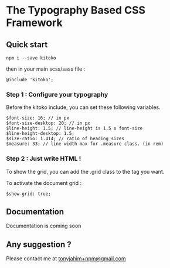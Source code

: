 # The Typography Based CSS Framework

## Quick start

    npm i --save kitoko

then in your main scss/sass file :

    @include 'kitoko';

### Step 1 : Configure your typography

Before the kitoko include, you can set these following variables.

    $font-size: 16; // in px
    $font-size-desktop: 20; // in px
    $line-height: 1.5; // line-height is 1.5 x font-size
    $line-height-desktop: 1.5;
    $size-ratio: 1.414; // ratio of heading sizes
    $measure: 33; // line width max for .measure class. (in rem)

### Step 2 : Just write HTML !

To show the grid, you can add the .grid class to the tag you want.

To activate the document grid :

    $show-grid: true;

## Documentation

Documentation is coming soon

## Any suggestion ?

Please contact me at tonyjahim+npm@gmail.com
